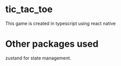 # tic_tac_toe

This game is created in typescript using react native

# Other packages used

zustand for state management.
